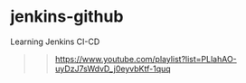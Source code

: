 # jenkins-github
Learning Jenkins CI-CD
>> https://www.youtube.com/playlist?list=PLlahAO-uyDzJ7sWdvD_j0eyvbKtf-1quq